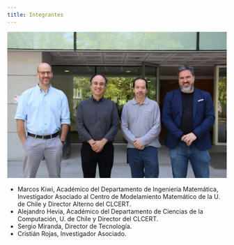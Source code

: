 ```yaml
---
title: Integrantes
---
```


![](/img/equipo.jpeg)

* Marcos Kiwi, Académico del Departamento de Ingeniería Matemática, Investigador Asociado al Centro de Modelamiento Matemático de la U. de Chile y Director Alterno del CLCERT.
* Alejandro Hevia, Académico del Departamento de Ciencias de la Computación, U. de Chile y Director del CLCERT.
* Sergio Miranda, Director de Tecnología.
* Cristián Rojas, Investigador Asociado.
